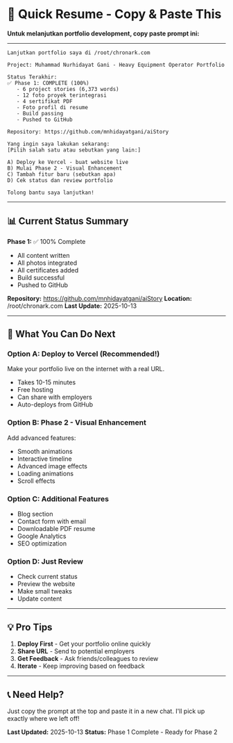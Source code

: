 # 🚀 Quick Resume - Copy & Paste This

**Untuk melanjutkan portfolio development, copy paste prompt ini:**

---

```
Lanjutkan portfolio saya di /root/chronark.com

Project: Muhammad Nurhidayat Gani - Heavy Equipment Operator Portfolio

Status Terakhir:
✅ Phase 1: COMPLETE (100%)
   - 6 project stories (6,373 words)
   - 12 foto proyek terintegrasi
   - 4 sertifikat PDF
   - Foto profil di resume
   - Build passing
   - Pushed to GitHub

Repository: https://github.com/mnhidayatgani/aiStory

Yang ingin saya lakukan sekarang:
[Pilih salah satu atau sebutkan yang lain:]

A) Deploy ke Vercel - buat website live
B) Mulai Phase 2 - Visual Enhancement  
C) Tambah fitur baru (sebutkan apa)
D) Cek status dan review portfolio

Tolong bantu saya lanjutkan!
```

---

## 📊 Current Status Summary

**Phase 1:** ✅ 100% Complete
- All content written
- All photos integrated  
- All certificates added
- Build successful
- Pushed to GitHub

**Repository:** https://github.com/mnhidayatgani/aiStory
**Location:** /root/chronark.com
**Last Update:** 2025-10-13

---

## 🎯 What You Can Do Next

### Option A: Deploy to Vercel (Recommended!)
Make your portfolio live on the internet with a real URL.
- Takes 10-15 minutes
- Free hosting
- Can share with employers
- Auto-deploys from GitHub

### Option B: Phase 2 - Visual Enhancement
Add advanced features:
- Smooth animations
- Interactive timeline
- Advanced image effects
- Loading animations
- Scroll effects

### Option C: Additional Features
- Blog section
- Contact form with email
- Downloadable PDF resume
- Google Analytics
- SEO optimization

### Option D: Just Review
- Check current status
- Preview the website
- Make small tweaks
- Update content

---

## 💡 Pro Tips

1. **Deploy First** - Get your portfolio online quickly
2. **Share URL** - Send to potential employers
3. **Get Feedback** - Ask friends/colleagues to review
4. **Iterate** - Keep improving based on feedback

---

## 📞 Need Help?

Just copy the prompt at the top and paste it in a new chat.
I'll pick up exactly where we left off!

**Last Updated:** 2025-10-13
**Status:** Phase 1 Complete - Ready for Phase 2
